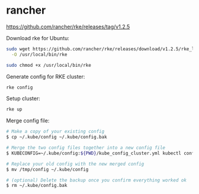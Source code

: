 # rancher

https://github.com/rancher/rke/releases/tag/v1.2.5

Download rke for Ubuntu:
```bash
sudo wget https://github.com/rancher/rke/releases/download/v1.2.5/rke_linux-amd64 \
  -O /usr/local/bin/rke

sudo chmod +x /usr/local/bin/rke
```

Generate config for RKE cluster:
```bash
rke config
```

Setup cluster:
```bash
rke up
```

Merge config file:
```bash
# Make a copy of your existing config
$ cp ~/.kube/config ~/.kube/config.bak

# Merge the two config files together into a new config file
$ KUBECONFIG=~/.kube/config:${PWD}/kube_config_cluster.yml kubectl config view --flatten > /tmp/config

# Replace your old config with the new merged config
$ mv /tmp/config ~/.kube/config

# (optional) Delete the backup once you confirm everything worked ok
$ rm ~/.kube/config.bak
```

